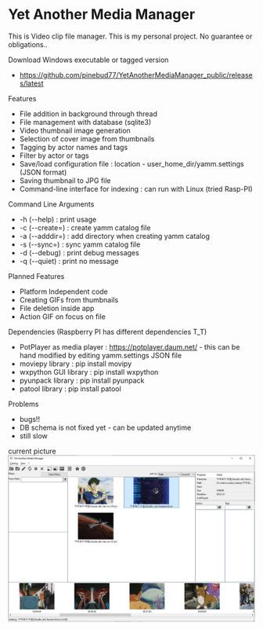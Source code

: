 Yet Another Media Manager
=========================

This is Video clip file manager. This is my personal project. No guarantee or obligations..

Download Windows executable or tagged version
* https://github.com/pinebud77/YetAnotherMediaManager_public/releases/latest

Features
* File addition in background through thread
* File management with database (sqlite3)
* Video thumbnail image generation
* Selection of cover image from thumbnails
* Tagging by actor names and tags
* Filter by actor or tags
* Save/load configuration file : location - user_home_dir/yamm.settings (JSON format)
* Saving thumbnail to JPG file
* Command-line interface for indexing : can run with Linux (tried Rasp-PI)

Command Line Arguments
* -h (--help) : print usage
* -c (--create=) : create yamm catalog file
* -a (--adddir=) : add directory when creating yamm catalog
* -s (--sync=) : sync yamm catalog file
* -d (--debug) : print debug messages
* -q (--quiet) : print no message

Planned Features
* Platform Independent code
* Creating GIFs from thumbnails
* File deletion inside app
* Action GIF on focus on file

Dependencies (Raspberry PI has different dependencies T_T)
* PotPlayer as media player : https://potplayer.daum.net/ - this can be hand modified by editing yamm.settings JSON file
* moviepy library : pip install movipy
* wxpython GUI library : pip install wxpython
* pyunpack library : pip install pyunpack
* patool library : pip install patool

Problems
* bugs!!
* DB schema is not fixed yet - can be updated anytime
* still slow

current picture
![current pic](https://github.com/pinebud77/YetAnotherMediaManager_public/blob/main/yamm.png)
